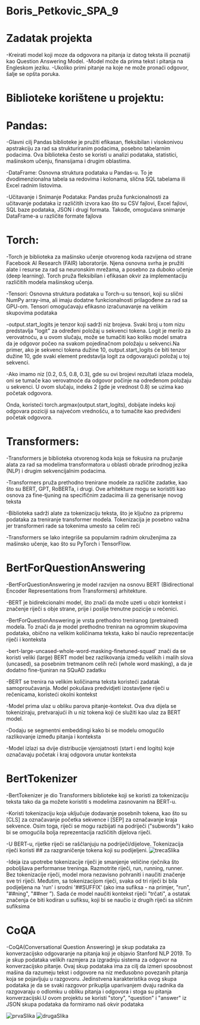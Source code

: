 # Boris_Petkovic_SPA_9

# Zadatak projekta
-Kreirati model koji moze da odgovora na pitanja iz datog teksta ili poznatiji kao Question Answering Model.
-Model može da prima tekst i pitanja na Engleskom jeziku.
-Ukoliko primi pitanje na koje ne može pronaći odgovor, šalje se opšta poruka.

# Biblioteke korištene u projektu: 

# Pandas:
-Glavni cilj Pandas biblioteke je pružiti efikasan, fleksibilan i visokonivou apstrakciju za rad sa strukturiranim podacima, posebno tabelarnim podacima. Ova biblioteka često se koristi u analizi podataka, statistici, mašinskom učenju, finansijama i drugim oblastima.<br>


-DataFrame: Osnovna struktura podataka u Pandas-u. To je dvodimenzionalna tabela sa redovima i kolonama, slična SQL tabelama ili Excel radnim listovima.<br>


-Učitavanje i Snimanje Podataka: Pandas pruža funkcionalnosti za učitavanje podataka iz različitih izvora kao što su CSV fajlovi, Excel fajlovi, SQL baze podataka, JSON i drugi formata. Takođe, omogućava snimanje DataFrame-a u različite formate fajlova<br>

# Torch:
-Torch je biblioteka za mašinsko učenje otvorenog koda razvijena od strane Facebook AI Research (FAIR) laboratorije. Njena osnovna svrha je pružiti alate i resurse za rad sa neuronskim mrežama, a posebno za duboko učenje (deep learning). Torch pruža fleksibilan i efikasan okvir za implementaciju različitih modela mašinskog učenja.<br>


-Tensori: Osnovna struktura podataka u Torch-u su tensori, koji su slični NumPy array-ima, ali imaju dodatne funkcionalnosti prilagođene za rad sa GPU-om. Tensori omogućavaju efikasno izračunavanje na velikim skupovima podataka<br>

-output.start_logits je tenzor koji sadrži niz brojeva. Svaki broj u tom nizu predstavlja "logit" za određeni položaj u sekvenci tokena. Logit je merilo za verovatnoću, a u ovom slučaju, može se tumačiti kao koliko model smatra da je odgovor počeo na svakom pojedinačnom položaju u sekvenci.Na primer, ako je sekvenci tokena dužine 10, output.start_logits će biti tenzor dužine 10, gde svaki element predstavlja logit za odgovarajući položaj u toj sekvenci.

-Ako imamo niz [0.2, 0.5, 0.8, 0.3], gde su ovi brojevi rezultati izlaza modela, oni se tumače kao verovatnoće da odgovor počinje na određenom položaju u sekvenci. U ovom slučaju, indeks 2 (gde je vrednost 0.8) se uzima kao početak odgovora.

Onda, koristeći torch.argmax(output.start_logits), dobijate indeks koji odgovara poziciji sa najvećom vrednošću, a to tumačite kao predviđeni početak odgovora.

# Transformers:
-Transformers je biblioteka otvorenog koda koja se fokusira na pružanje alata za rad sa modelima transformatora u oblasti obrade prirodnog jezika (NLP) i drugim sekvencijalnim podacima.<br>


-Transformers pruža prethodno trenirane modele za različite zadatke, kao što su BERT, GPT, RoBERTa, i drugi. Ove arhitekture mogu se koristiti kao osnova za fine-tjuning na specifičnim zadacima ili za generisanje novog teksta<br>


-Biblioteka sadrži alate za tokenizaciju teksta, što je ključno za pripremu podataka za treniranje transformer modela. Tokenizacija je posebno važna jer transformeri rade sa tokenima umesto sa celim reči<br>


-Transformers se lako integriše sa popularnim radnim okruženjima za mašinsko učenje, kao što su PyTorch i TensorFlow. <br>

# BertForQuestionAnswering
-BertForQuestionAnswering je model razvijen na osnovu BERT (Bidirectional Encoder Representations from Transformers) arhitekture.

-BERT je bidirekcionalni model, što znači da može uzeti u obzir kontekst i značenje riječi s obje strane, prije i poslije trenutne pozicije u rečenici.


-BertForQuestionAnswering je vrsta prethodno treniranog (pretrained) modela. To znači da je model prethodno treniran na ogromnim skupovima podataka, obično na velikim količinama teksta, kako bi naučio reprezentacije riječi i konteksta

-bert-large-uncased-whole-word-masking-finetuned-squad' znači da se koristi veliki (large) BERT model bez razlikovanja između velikih i malih slova (uncased), sa posebnim tretmanom celih reči (whole word masking), a da je dodatno fine-tjuniran na SQuAD zadatku


-BERT se trenira na velikim količinama teksta koristeći zadatak samoproučavanja. Model pokušava predvidjeti izostavljene riječi u rečenicama, koristeći okolni kontekst

-Model prima ulaz u obliku parova pitanje-kontekst. Ova dva dijela se tokeniziraju, pretvarajući ih u niz tokena koji će služiti kao ulaz za BERT model.

-Dodaju se segmentni embeddingi kako bi se modelu omogućilo razlikovanje između pitanja i konteksta

-Model izlazi sa dvije distribucije vjerojatnosti (start i end logits) koje označavaju početak i kraj odgovora unutar konteksta

# BertTokenizer

-BertTokenizer je dio Transformers biblioteke koji se koristi za tokenizaciju teksta tako da ga možete koristiti s modelima zasnovanim na BERT-u.

-Koristi tokenizaciju koja uključuje dodavanje posebnih tokena, kao što su [CLS] za označavanje početka sekvence i [SEP] za označavanje kraja sekvence. Osim toga, riječi se mogu razbijati na podriječi ("subwords") kako bi se omogućila bolja reprezentacija različitih dijelova riječi.

-U BERT-u, rijetke riječi se raščlanjuju na podriječi/dijelove. Tokenizacija riječi koristi ## za razgraničenje tokena koji su podijeljeni.
![trecaSlika](https://github.com/BorisPetkovic70/Boris_Petkovic_SPA_9/assets/133760465/e771753e-9a6c-4f3c-9394-ceb5323f781f)


-Ideja iza upotrebe tokenizacije riječi je smanjenje veličine rječnika što poboljšava performanse treninga. Razmotrite riječi, run, running, runner. Bez tokenizacije riječi, model mora nezavisno pohraniti i naučiti značenje sve tri riječi. Međutim, sa tokenizacijom riječi, svaka od tri riječi bi bila podijeljena na 'run' i srodni '##SUFFIX' (ako ima sufiksa - na primjer, "run", "##ning", "##ner ”). Sada će model naučiti kontekst riječi "trčati", a ostatak značenja će biti kodiran u sufiksu, koji bi se naučio iz drugih riječi sa sličnim sufiksima



# CoQA
-CoQA(Conversational Question Answering) je skup podataka za konverzacijsko odgovaranje na pitanja koji je objavio Stanford NLP 2019. To je skup podataka velikih razmjera za izgradnju sistema za odgovor na konverzacijsko pitanje. Ovaj skup podataka ima za cilj da izmeri sposobnost mašina da razumeju tekst i odgovore na niz međusobno povezanih pitanja koja se pojavljuju u razgovoru. Jedinstvena karakteristika ovog skupa podataka je da se svaki razgovor prikuplja uparivanjem dvaju radnika da razgovaraju o odlomku u obliku pitanja i odgovora i stoga su pitanja konverzacijski.U ovom projektu se koristi  "story", "question" i "answer" iz JSON skupa podataka da formiramo naš okvir podataka





![prvaSlika](https://github.com/BorisPetkovic70/Boris_Petkovic_SPA_9/assets/133760465/3e4a363c-3da4-4017-bec1-c4cac36ea9e2)
![drugaSlika](https://github.com/BorisPetkovic70/Boris_Petkovic_SPA_9/assets/133760465/cfe6b294-e868-448f-974d-55ca02a6afdd)









